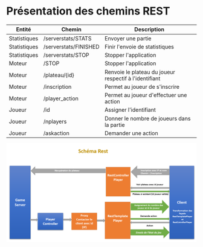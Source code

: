 # Présentation des chemins REST

| Entité | Chemin | Description |
| ------ | ------ | ----------- |
| Statistiques | /serverstats/STATS | Envoyer une partie |
| Statistiques | /serverstats/FINISHED | Finir l'envoie de statistiques |
| Statistiques | /serverstats/STOP | Stopper l'application |
| Moteur | /STOP | Stopper l'application |
| Moteur | /plateau/{id} | Renvoie le plateau du joueur respectif à l'identifiant || Joueur:/STOP | Stopper l'application |
| Moteur | /inscription | Permet au joueur de s'inscrire |
| Moteur | /player_action | Permet au joueur d'effectuer une action |
| Joueur | /id | Assigner l'identifiant |
| Joueur | /nplayers | Donner le nombre de joueurs dans la partie |
| Joueur | /askaction | Demander une action |

![Image](/documentation/rest.png)  